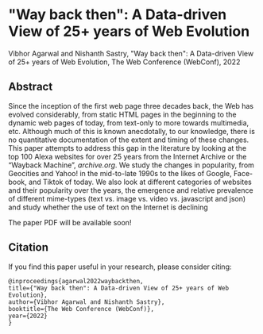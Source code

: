 # "Way back then": A Data-driven View of 25+ years of Web Evolution
Vibhor Agarwal and Nishanth Sastry, "Way back then": A Data-driven View of 25+ years of Web Evolution, The Web Conference (WebConf), 2022

## Abstract
Since the inception of the first web page three decades back, the Web
has evolved considerably, from static HTML pages in the beginning
to the dynamic web pages of today, from text-only to more towards
multimedia, etc. Although much of this is known anecdotally, to our
knowledge, there is no quantitative documentation of the extent
and timing of these changes. This paper attempts to address this
gap in the literature by looking at the top 100 Alexa websites for
over 25 years from the Internet Archive or the “Wayback Machine”,
*archive.org*. We study the changes in popularity, from Geocities
and Yahoo! in the mid-to-late 1990s to the likes of Google, Face-
book, and Tiktok of today. We also look at different categories of
websites and their popularity over the years, the emergence and
relative prevalence of different mime-types (text vs. image vs. video
vs. javascript and json) and study whether the use of text on the
Internet is declining

The paper PDF will be available soon!

## Citation
If you find this paper useful in your research, please consider citing:
```
@inproceedings{agarwal2022waybackthen,
title={"Way back then": A Data-driven View of 25+ years of Web Evolution},
author={Vibhor Agarwal and Nishanth Sastry},
booktitle={The Web Conference (WebConf)},
year={2022}
}
```
